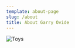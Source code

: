 ```yaml
---
template: about-page
slug: /about
title: About Garry Ovide
---
```



![Toys](/assets/kevin-bhagat-edmu3cqkrho-unsplash.jpg "Toys")